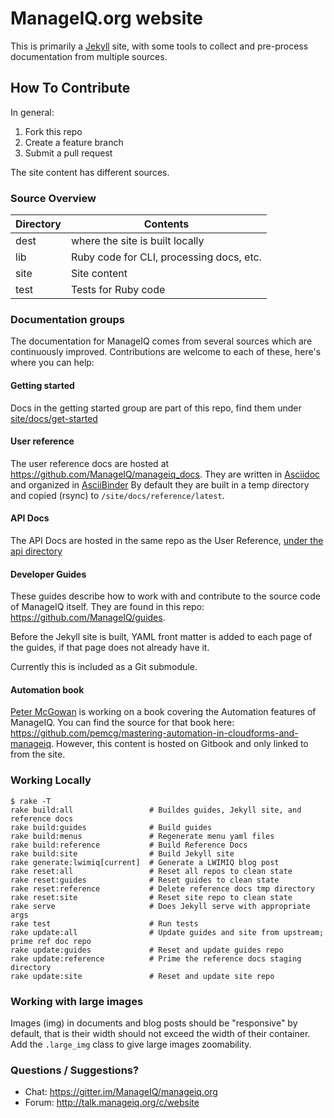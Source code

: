# ManageIQ.org website

This is primarily a [Jekyll](https://github.com/jekyll/jekyll) site, with some tools to collect and pre-process documentation from multiple sources.

## How To Contribute

In general:

1. Fork this repo
2. Create a feature branch
3. Submit a pull request

The site content has different sources.

### Source Overview

| Directory | Contents                                 |
| --------- | ---------------------------------------- |
| dest      | where the site is built locally          |
| lib       | Ruby code for CLI, processing docs, etc. |
| site      | Site content                             |
| test      | Tests for Ruby code                      |


### Documentation groups

The documentation for ManageIQ comes from several sources which are continuously improved.
Contributions are welcome to each of these, here's where you can help:

#### Getting started
Docs in the getting started group are part of this repo, find them under [site/docs/get-started](/site/docs/get-started)

#### User reference
The user reference docs are hosted at https://github.com/ManageIQ/manageiq_docs. They are written in [Asciidoc](http://asciidoc.org/) and organized in [AsciiBinder](http://www.asciibinder.org/) By default they are built in a temp directory and copied (rsync) to `/site/docs/reference/latest`.

#### API Docs
The API Docs are hosted in the same repo as the User Reference, [under the api directory](https://github.com/ManageIQ/manageiq_docs/tree/master/api)

#### Developer Guides
These guides describe how to work with and contribute to the source code of ManageIQ itself. They are found in this repo: https://github.com/ManageIQ/guides.

Before the Jekyll site is built, YAML front matter is added to each page of the guides, if that page does not already have it.

Currently this is included as a Git submodule.

#### Automation book
[Peter McGowan](https://github.com/pemcg) is working on a book covering the Automation features of ManageIQ. You can find the source for that book here: https://github.com/pemcg/mastering-automation-in-cloudforms-and-manageiq. However, this content is hosted on Gitbook and only linked to from the site.

### Working Locally


```console
$ rake -T
rake build:all                 # Buildes guides, Jekyll site, and reference docs
rake build:guides              # Build guides
rake build:menus               # Regenerate menu yaml files
rake build:reference           # Build Reference Docs
rake build:site                # Build Jekyll site
rake generate:lwimiq[current]  # Generate a LWIMIQ blog post
rake reset:all                 # Reset all repos to clean state
rake reset:guides              # Reset guides to clean state
rake reset:reference           # Delete reference docs tmp directory
rake reset:site                # Reset site repo to clean state
rake serve                     # Does Jekyll serve with appropriate args
rake test                      # Run tests
rake update:all                # Update guides and site from upstream; prime ref doc repo
rake update:guides             # Reset and update guides repo
rake update:reference          # Prime the reference docs staging directory
rake update:site               # Reset and update site repo
```

### Working with large images

Images (img) in documents and blog posts should be "responsive" by default, that is their width should not exceed the width of their container. Add the `.large_img` class to give large images zoomability.

### Questions / Suggestions?
* Chat: https://gitter.im/ManageIQ/manageiq.org
* Forum: http://talk.manageiq.org/c/website
